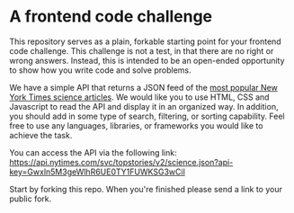 # A frontend code challenge

This repository serves as a plain, forkable starting point for your frontend code challenge. This challenge is not a test, in that there are no right or wrong answers. Instead, this is intended to be an open-ended opportunity to show how you write code and solve problems.

We have a simple API that returns a JSON feed of the [most popular New York Times science articles](https://api.nytimes.com/svc/topstories/v2/science.json?api-key=Gwxln5M3geWlhR6UE0TY1FUWKSG3wCil). We would like you to use HTML, CSS and Javascript to read the API and display it in an organized way. In addition, you should add in some type of search, filtering, or sorting capability. Feel free to use any languages, libraries, or frameworks you would like to achieve the task.

You can access the API via the following link:
https://api.nytimes.com/svc/topstories/v2/science.json?api-key=Gwxln5M3geWlhR6UE0TY1FUWKSG3wCil

Start by forking this repo. When you're finished please send a link to your public fork.
